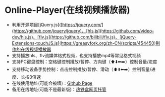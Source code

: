 # Online-Player(在线视频播放器)
* 利用开源项目[jQuery.js]([https://jquery.com/](https://github.com/jquery/jquery)、[hls.js](https://github.com/video-dev/hls.js)、[flv.js](https://github.com/bilibili/flv.js)、[jQuery-Extensions-touchJS.js](https://greasyfork.org/zh-CN/scripts/454450)制作的在线视频播放器
* 支持播放hls、flv流媒体格式视频，也支持播放mp4等常见格式视频
* 支持PC键盘控制：空格键控制播放/暂停、方向键（⬆️⬇️⬅️➡️）控制音量/进度
* 支持移动设备手势控制：点击控制播放/暂停、滑动（⬆️⬇️⬅️➡️）控制音量/进度、长按3倍速
* 在线使用地址(可能会被墙)：[Github Page](https://icedwatermelonjuice.github.io/Online-Player)
* 备用在线地址(可能不是最新版)：[热铁盒网页托管](https://gem-op.rth.app)
